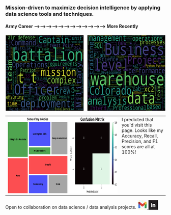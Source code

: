### Mission-driven to maximize decision intelligence by applying data science tools and techniques.

#### Army Career &#10230;&#10230;&#10230;&#10230;&#10230;&#10230;&#10230;&#10230;&#10230;&#10230;&#10230;&#10230; More Recently
<img src="Wordclouds_Combined.png" alt="Work Experience Wordclouds" width="685" height="241" style="vertical-align: middle;"/>

<table>
  <tr>
    <td>
      <img src="tm_cm_gb_profile.png" alt="Hobbies Treemap and Confusion Matrix" width="685" height="241" style="width:3500px;"/>
    </td>
    <td style="vertical-align: top;">
      I predicted that you'd visit this page. Looks like my Accuracy, Recall, Precision, and F1 scores are all at 100%!
    </td>
  </tr>
</table>

Open to collaboration on data science / data analysis projects.
<a href="mailto:christophermiguelaguirre@gmail.com">
    <img src="gmail_hero.jpg" alt="Gmail" width="30" height="30" style="vertical-align: bottom;"/>
 </a><a href="https://www.linkedin.com/in/christopher-aguirre7/">
    <img src="linkedin_logo2.jpg" alt="LinkedIn" width="30" height="30" style="vertical-align: bottom;"/>
</a>

<!---
chrisaguirre3/chrisaguirre3 is a ✨ special ✨ repository because its `README.md` (this file) appears on your GitHub profile.
You can click the Preview link to take a look at your changes.
--->

